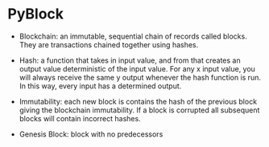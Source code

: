 # PyBlock

* Blockchain: an immutable, sequential chain of records called blocks. They are transactions chained together using hashes. 

* Hash: a function that takes in input value, and from that creates an output value deterministic of the input value. For any x input value, you will always receive the same y output whenever the hash function is run. In this way, every input has a determined output.

* Immutability: each new block is contains the hash of the previous block giving the blockchain immutability. If a block is corrupted all subsequent blocks will contain incorrect hashes.

* Genesis Block: block with no predecessors